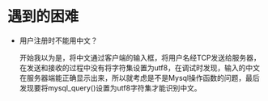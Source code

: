 # 遇到的困难

- 用户注册时不能用中文？

  开始我以为是，将中文通过客户端的输入框，将用户名经TCP发送给服务器，在发送和接收的过程中没有将字符集设置为utf8，在调试时发现，输入的中文在服务器端能正确显示出来，所以就考虑是不是Mysql操作函数的问题，最后发现要将mysql_query()设置为utf8字符集才能识别中文。